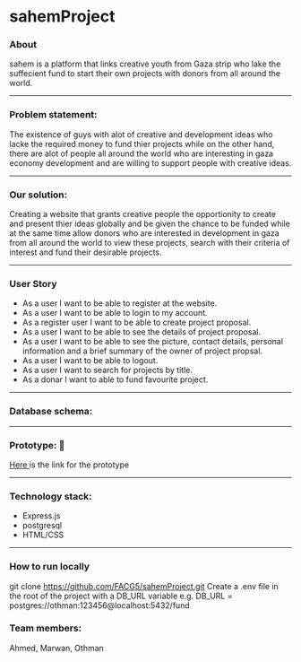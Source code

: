 # sahemProject


### About 
sahem is a platform that links creative youth from Gaza strip who lake the suffecient fund to start their own projects with donors from all around the world.

---

### Problem statement:
The existence of guys with alot of creative and development ideas who lacke the required money to fund thier projects while on the other hand, there are alot of people all around the world who are interesting in gaza economy development and are willing to support people with creative ideas.

---

### Our solution:
Creating a website that grants creative people the opportionity to create and present thier ideas globally and be given the chance to be funded while at the same time allow donors who are interested in development in gaza from all around the world to view these projects, search with their criteria of interest and fund their desirable projects.

---

### User Story
* As a user I want to be able to register at the website.
* As a user I want to be able to login to my account.
* As a register user I want to be able to create project proposal.
* As a user I want to be able to see the details of project proposal.
* As a user I want to be able to see the picture, contact details, personal information and a brief summary of the owner of project propsal.
* As a user I want to be able to logout.
* As a user I want to search for projects by title.
* As a donar I want to able to fund favourite project.

---

### Database schema:
[](https://files.gitter.im/gazaskygeeks/Fundraiser-Platform/dD57/schema.png)

---

### Prototype: :link:
[Here ](https://www.figma.com/file/e4MV6LOeJasqqeIAGOAPjWU1/Untitled?node-id=0%3A1) is the link for the prototype

---

### Technology stack:
- Express.js
- postgresql
- HTML/CSS

---

### How to run locally
git clone https://github.com/FACG5/sahemProject.git
Create a .env file in the root of the project with a DB_URL variable e.g. 
DB_URL = postgres://othman:123456@localhost:5432/fund

### Team members:
Ahmed, Marwan, Othman
